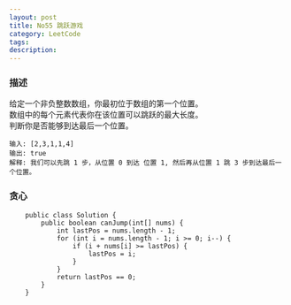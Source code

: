 ```yaml
---
layout: post
title: No55 跳跃游戏
category: LeetCode
tags:
description:
---
```

### 描述
给定一个非负整数数组，你最初位于数组的第一个位置。  
数组中的每个元素代表你在该位置可以跳跃的最大长度。   
判断你是否能够到达最后一个位置。

    输入: [2,3,1,1,4]    
    输出: true    
    解释: 我们可以先跳 1 步，从位置 0 到达 位置 1, 然后再从位置 1 跳 3 步到达最后一个位置。

### 贪心    
        public class Solution {
            public boolean canJump(int[] nums) {
                int lastPos = nums.length - 1;
                for (int i = nums.length - 1; i >= 0; i--) {
                    if (i + nums[i] >= lastPos) {
                        lastPos = i;
                    }
                }
                return lastPos == 0;
            }
        }
